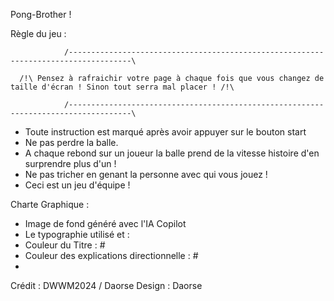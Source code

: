 Pong-Brother ! 

Règle du jeu : 

                /------------------------------------------------------------------------------------\

      /!\ Pensez à rafraichir votre page à chaque fois que vous changez de taille d'écran ! Sinon tout serra mal placer ! /!\

                /------------------------------------------------------------------------------------\


- Toute instruction est marqué après avoir appuyer sur le bouton start
- Ne pas perdre la balle.
- A chaque rebond sur un joueur la balle prend de la vitesse histoire d'en surprendre plus d'un !
- Ne pas tricher en genant la personne avec qui vous jouez !
- Ceci est un jeu d'équipe !


Charte Graphique : 
- Image de fond généré avec l'IA Copilot
- Le typographie utilisé et :
- Couleur du Titre : #
- Couleur des explications directionnelle : #
- 
  






Crédit : DWWM2024 / Daorse
Design : Daorse
